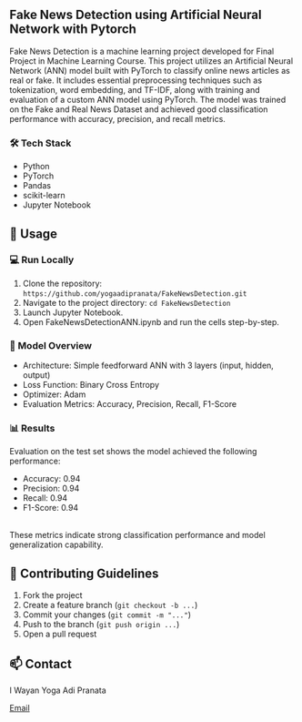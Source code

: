 ## Fake News Detection using Artificial Neural Network with Pytorch

Fake News Detection is a machine learning project developed for Final Project in Machine Learning Course. This project utilizes an Artificial Neural Network (ANN) model built with PyTorch to classify online news articles as real or fake. It includes essential preprocessing techniques such as tokenization, word embedding, and TF-IDF, along with training and evaluation of a custom ANN model using PyTorch. The model was trained on the Fake and Real News Dataset and achieved good classification performance with accuracy, precision, and recall metrics.

### 🛠️ Tech Stack
* Python
* PyTorch
* Pandas
* scikit-learn
* Jupyter Notebook

## 🚀 Usage

### 💻 Run Locally
1. Clone the repository:
```https://github.com/yogaadipranata/FakeNewsDetection.git```
2. Navigate to the project directory:
```cd FakeNewsDetection```
3. Launch Jupyter Notebook.
4. Open FakeNewsDetectionANN.ipynb and run the cells step-by-step.

### 🔗 Model Overview
* Architecture: Simple feedforward ANN with 3 layers (input, hidden, output)
* Loss Function: Binary Cross Entropy
* Optimizer: Adam
* Evaluation Metrics: Accuracy, Precision, Recall, F1-Score

### 📊 Results
Evaluation on the test set shows the model achieved the following performance:
* Accuracy: 0.94
* Precision: 0.94
* Recall: 0.94
* F1-Score: 0.94 </br>
</br>
These metrics indicate strong classification performance and model generalization capability.

## 🤝 Contributing Guidelines
1. Fork the project
2. Create a feature branch (```git checkout -b ...```)
3. Commit your changes (```git commit -m "..."```)
4. Push to the branch (```git push origin ...```)
5. Open a pull request

## 📫 Contact
I Wayan Yoga Adi Pranata

[Email](mailto:yogaadipranata10@gmail.com)
